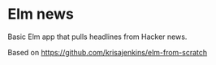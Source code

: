 # Elm news

Basic Elm app that pulls headlines from Hacker news.

Based on https://github.com/krisajenkins/elm-from-scratch
